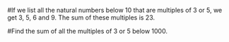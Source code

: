 #If we list all the natural numbers below 10 that are multiples of 3 or 5, we get 3, 5, 6 and 9. The sum of these multiples is 23.

#Find the sum of all the multiples of 3 or 5 below 1000.

